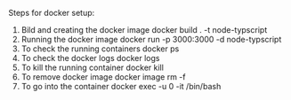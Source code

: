 Steps for docker setup:

1. Bild and creating the docker image
    docker build . -t node-typscript
2. Running the docker image
    docker run -p 3000:3000 -d node-typscript
3. To check the running containers
    docker ps 
4. To check the docker logs
    docker logs <containerId>
5. To kill the running container
    docker kill <containerId>
6. To remove docker image 
    docker image rm -f <imageId>
7. To go into the container
    docker exec -u 0 -it <containerid> /bin/bash